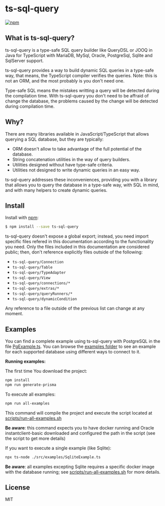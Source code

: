 # ts-sql-query

[![npm](https://img.shields.io/npm/v/ts-sql-query.svg)](https://npm.im/ts-sql-query)

## What is ts-sql-query?

ts-sql-query is a type-safe SQL query builder like QueryDSL or JOOQ in Java for TypeScript with MariaDB, MySql, Oracle, PostgreSql, Sqlite and SqlServer support.

ts-sql-query provides a way to build dynamic SQL queries in a type-safe way, that means, the TypeScript compiler verifies the queries. Note: this is not an ORM, and the most probably is you don't need one.

Type-safe SQL means the mistakes writting a query will be detected during the compilation time. With ts-sql-query you don't need to be affraid of change the database, the problems caused by the change will be detected during compilation time.

## Why?

There are many libraries available in JavaScript/TypeScript that allows querying a SQL database, but they are typically:

- ORM doesn't allow to take advantage of the full potential of the database.
- String concatenation utilities in the way of query builders.
- Utilities designed without have type-safe criteria.
- Utilities not designed to write dynamic queries in an easy way.

ts-sql-query addresses these inconveniences, providing you with a library that allows you to query the database in a type-safe way, with SQL in mind, and with many helpers to create dynamic queries.

## Install

Install with [npm](https://www.npmjs.com/):

```sh
$ npm install --save ts-sql-query
```

ts-sql-query doesn't expose a global export; instead, you need import specific files refered in this documentation according to the functionality you need. Only the files included in this documentation are considered public; then, don't reference explicitly files outside of the following:

- `ts-sql-query/Connection`
- `ts-sql-query/Table`
- `ts-sql-query/TypeAdapter`
- `ts-sql-query/View`
- `ts-sql-query/connections/*`
- `ts-sql-query/extras/*`
- `ts-sql-query/queryRunners/*`
- `ts-sql-query/dynamicCondition`

Any reference to a file outside of the previous list can change at any moment.

## Examples

You can find a complete example using ts-sql-query with PostgreSQL in the file [PgExample.ts](https://github.com/juanluispaz/ts-sql-query/blob/master/src/examples/PgExample.ts). You can browse the [examples folder](https://github.com/juanluispaz/ts-sql-query/tree/master/src/examples) to see an example for each supported database using different ways to connect to it.

**Running examples:**

The first time You download the project:

```sh
npm install
npm run generate-prisma
```

To execute all examples:

```sh
npm run all-examples
```

This command will compile the project and execute the script located at [scripts/run-all-examples.sh](https://github.com/juanluispaz/ts-sql-query/blob/master/scripts/run-all-examples.sh)

**Be aware**: this command expects you to have docker running and Oracle instantclient-basic downloaded and configured the path in the script (see the script to get more details)

If you want to execute a single example (like Sqlite):

```sh
npx ts-node ./src/examples/SqliteExample.ts
```

**Be aware**: all examples excepting Sqlite requires a specific docker image with the database running; see [scripts/run-all-examples.sh](https://github.com/juanluispaz/ts-sql-query/blob/master/scripts/run-all-examples.sh) for more details.

## License

MIT